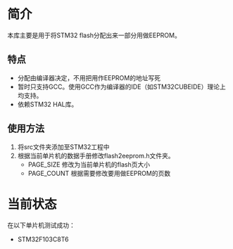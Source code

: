 # 简介

本库主要是用于将STM32 flash分配出来一部分用做EEPROM。

## 特点

* 分配由编译器决定，不用把用作EEPROM的地址写死
* 暂时只支持GCC。使用GCC作为编译器的IDE（如STM32CUBEIDE）理论上均支持。
* 依赖STM32 HAL库。

## 使用方法

1. 将src文件夹添加至STM32工程中
2. 根据当前单片机的数据手册修改flash2eeprom.h文件夹。
    - PAGE_SIZE 修改为当前单片机的flash页大小
    - PAGE_COUNT 根据需要修改要用做EEPROM的页数


# 当前状态

在以下单片机测试成功：
* STM32F103C8T6
